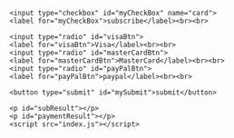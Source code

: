 <!DOCTYPE html>
<html lang="en">
<head>
    <meta charset="UTF-8">
    <meta name="viewport" content="width=device-width, initial-scale=1.0">
    <title>my website</title>
    <link rel="stylesheet" href="style.css">
</head>
<body>
    
    <input type="checkbox" id="myCheckBox" name="card">
    <label for="myCheckBox">subscribe</label><br><br>

    <input type="radio" id="visaBtn">
    <label for="visaBtn">Visa</label><br><br>
    <input type="radio" id="masterCardBtn">
    <label for="masterCardBtn">MasterCard</label><br><br>
    <input type="radio" id="payPalBtn">
    <label for="payPalBtn">paypal</label><br><br>

    <button type="submit" id="mySubmit">submit</button>

    <p id="subResult"></p>
    <p id="paymentResult"></p>
    <script src="index.js"></script> 
</body>
</html>
